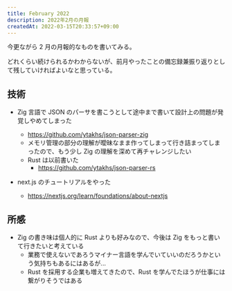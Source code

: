 ```yaml
---
title: February 2022
description: 2022年2月の月報
createdAt: 2022-03-15T20:33:57+09:00
---
```


今更ながら 2 月の月報的なものを書いてみる。

どれくらい続けられるかわからないが、前月やったことの備忘録兼振り返りとして残していければよいなと思っている。

## 技術

- Zig 言語で JSON のパーサを書こうとして途中まで書いて設計上の問題が発覚しやめてしまった

  - <https://github.com/ytakhs/json-parser-zig>
  - メモリ管理の部分の理解が曖昧なまま作ってしまって行き詰まってしまったので、もう少し Zig の理解を深めて再チャレンジしたい
  - Rust は以前書いた
    - <https://github.com/ytakhs/json-parser-rs>

- next.js のチュートリアルをやった
  - <https://nextjs.org/learn/foundations/about-nextjs>

## 所感

- Zig の書き味は個人的に Rust よりも好みなので、今後は Zig をもっと書いて行きたいと考えている
  - 業務で使えないであろうマイナー言語を学んでいていいのだろうかという気持ちもあるにはあるが...
  - Rust を採用する企業も増えてきたので、Rust を学んでたほうが仕事には繋がりそうではある

